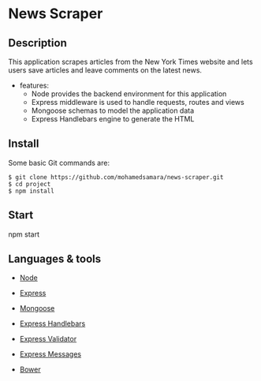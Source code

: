 # News Scraper

## Description

This application scrapes articles from the New York Times website and lets users save articles and leave comments on the latest news.

* features:
  * Node provides the backend environment for this application
  * Express middleware is used to handle requests, routes and views
  * Mongoose schemas to model the application data
  * Express Handlebars engine to generate the HTML 


## Install

Some basic Git commands are:

```
$ git clone https://github.com/mohamedsamara/news-scraper.git
$ cd project
$ npm install
```

## Start

npm start

## Languages & tools

- [Node](https://nodejs.org/en/)

- [Express](https://expressjs.com/)

- [Mongoose](https://mongoosejs.com/)

- [Express Handlebars](https://github.com/ericf/express-handlebars)

- [Express Validator](https://express-validator.github.io/docs/)

- [Express Messages](https://github.com/visionmedia/express-messages)

- [Bower](https://bower.io/)


